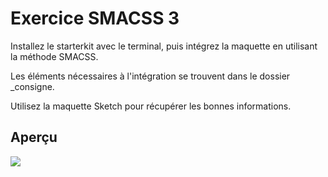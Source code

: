 # Exercice SMACSS 3

Installez le starterkit avec le terminal, puis intégrez la maquette en utilisant la méthode SMACSS. 

Les éléments nécessaires à l'intégration se trouvent dans le dossier \_consigne.

Utilisez la maquette Sketch pour récupérer les bonnes informations.

## Aperçu

![](_consigne/maquette@1x.jpg)
